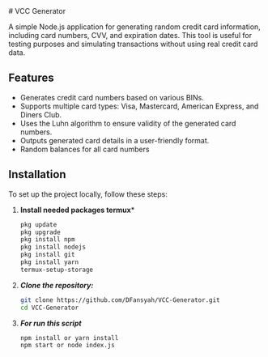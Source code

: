 <body>
<div>
# VCC Generator

A simple Node.js application for generating random credit card information, including card numbers, CVV, and expiration dates. This tool is useful for testing purposes and simulating transactions without using real credit card data.

## Features

- Generates credit card numbers based on various BINs.
- Supports multiple card types: Visa, Mastercard, American Express, and Diners Club.
- Uses the Luhn algorithm to ensure validity of the generated card numbers.
- Outputs generated card details in a user-friendly format.
- Random balances for all card numbers

## Installation

To set up the project locally, follow these steps:

1. **Install needed packages termux***

    ```bash
    pkg update
    pkg upgrade
    pkg install npm
    pkg install nodejs
    pkg install git
    pkg install yarn
    termux-setup-storage
    ```
    
2. ***Clone the repository:***

    ```bash
    git clone https://github.com/DFansyah/VCC-Generator.git
    cd VCC-Generator
   ```
   
3. ***For run this script***

    ```bash
    npm install or yarn install
    npm start or node index.js
    ```
   
</div>
</body>